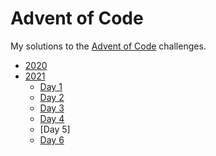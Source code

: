 # Advent of Code

My solutions to the [Advent of Code](https://adventofcode.com/) challenges.

- [2020](2020)
- [2021](2021)
  - [Day 1](2021/day1.py)
  - [Day 2](2021/day2.py)
  - [Day 3](2021/day3.py)
  - [Day 4](2021/day4.py)
  - [Day 5]
  - [Day 6](2021/day6.py)
